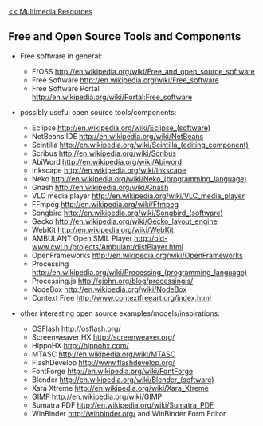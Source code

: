 [<< Multimedia Resources](MultimediaResources.md)

## Free and Open Source Tools and Components ##

  * Free software in general:
    * F/OSS http://en.wikipedia.org/wiki/Free_and_open_source_software
    * Free Software http://en.wikipedia.org/wiki/Free_software
    * Free Software Portal http://en.wikipedia.org/wiki/Portal:Free_software

  * possibly useful open source tools/components:
    * Eclipse http://en.wikipedia.org/wiki/Eclipse_(software)
    * NetBeans IDE http://en.wikipedia.org/wiki/NetBeans
    * Scintilla http://en.wikipedia.org/wiki/Scintilla_(editing_component)
    * Scribus http://en.wikipedia.org/wiki/Scribus
    * AbiWord http://en.wikipedia.org/wiki/Abiword
    * Inkscape http://en.wikipedia.org/wiki/Inkscape
    * Neko http://en.wikipedia.org/wiki/Neko_(programming_language)
    * Gnash http://en.wikipedia.org/wiki/Gnash
    * VLC media player http://en.wikipedia.org/wiki/VLC_media_player
    * FFmpeg http://en.wikipedia.org/wiki/Ffmpeg
    * Songbird http://en.wikipedia.org/wiki/Songbird_(software)
    * Gecko http://en.wikipedia.org/wiki/Gecko_layout_engine
    * WebKit http://en.wikipedia.org/wiki/WebKit
    * AMBULANT Open SMIL Player http://old-www.cwi.nl/projects/Ambulant/distPlayer.html
    * OpenFrameworks http://en.wikipedia.org/wiki/OpenFrameworks
    * Processing http://en.wikipedia.org/wiki/Processing_(programming_language)
    * Processing.js http://ejohn.org/blog/processingjs/
    * NodeBox http://en.wikipedia.org/wiki/NodeBox
    * Context Free http://www.contextfreeart.org/index.html

  * other interesting open source examples/models/inspirations:
    * OSFlash http://osflash.org/
    * Screenweaver HX http://screenweaver.org/
    * HippoHX http://hippohx.com/
    * MTASC http://en.wikipedia.org/wiki/MTASC
    * FlashDevelop http://www.flashdevelop.org/
    * FontForge http://en.wikipedia.org/wiki/FontForge
    * Blender http://en.wikipedia.org/wiki/Blender_(software)
    * Xara Xtreme http://en.wikipedia.org/wiki/Xara_Xtreme
    * GIMP http://en.wikipedia.org/wiki/GIMP
    * Sumatra PDF http://en.wikipedia.org/wiki/Sumatra_PDF
    * WinBinder http://winbinder.org/ and WinBinder Form Editor